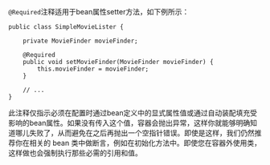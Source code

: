`@Required`注释适用于bean属性setter方法，如下例所示：

```
public class SimpleMovieLister {

    private MovieFinder movieFinder;

    @Required
    public void setMovieFinder(MovieFinder movieFinder) {
        this.movieFinder = movieFinder;
    }

    // ...
}
```

此注释仅指示必须在配置时通过bean定义中的显式属性值或通过自动装配填充受影响的bean属性。如果没有传入这个值，容器会抛出异常，这样你就能够明确知道哪儿失败了，从而避免在之后再抛出一个空指针错误。即使是这样，我们仍然推荐你在相关的 bean 类中做断言，例如在初始化方法中。即使您在容器外使用类，这样做也会强制执行那些必需的引用和值。

